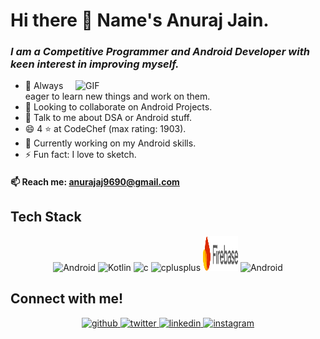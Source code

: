 # Hi there 👋 Name's Anuraj Jain. 
### _I am a Competitive Programmer and Android Developer with keen interest in improving myself._ 

<img align="right" alt="GIF" src="https://user-images.githubusercontent.com/69307834/107156985-8662aa00-69a7-11eb-9a5f-43cdf95037f0.gif" width="400px" />


- 🔭 Always eager to learn new things and work on them.
- 👯 Looking to collaborate on Android Projects.
- 💬 Talk to me about DSA or Android stuff.
- 😄 4 :star: at CodeChef (max rating: 1903).
- 🔭 Currently working on my Android skills.
- ⚡ Fun fact: I love to sketch.

#### 📫 Reach me: anurajaj9690@gmail.com

## Tech Stack
<p align="center"><img src="https://raw.githubusercontent.com/gilbarbara/logos/master/logos/android-icon.svg" alt="Android" width="56" height="56"/>  <img src="https://raw.githubusercontent.com/gilbarbara/logos/master/logos/kotlin.svg" alt="Kotlin" width="52" height="52"/>  <img src="https://raw.githubusercontent.com/gilbarbara/logos/master/logos/c.svg" alt="c" width="56" height="56"/> <img src="https://raw.githubusercontent.com/gilbarbara/logos/master/logos/c-plusplus.svg" alt="cplusplus" width="56" height="56"/> <img src="https://raw.githubusercontent.com/gilbarbara/logos/master/logos/firebase.svg" alt="Firebase" width="56" height="56"/> <img src="https://raw.githubusercontent.com/gilbarbara/logos/master/logos/figma.svg" alt="Android" width="56" height="56"/> </p>

## Connect with me!
<div align="center">
<a href="https://github.com/Anurajaj21" target="_blank">
<img src=https://img.shields.io/badge/github-%2324292e.svg?&style=for-the-badge&logo=github&logoColor=white alt=github style="margin-bottom: 5px;" />
</a>
<a href="https://twitter.com/AnurajJain6" target="_blank">
<img src=https://img.shields.io/badge/twitter-%2300acee.svg?&style=for-the-badge&logo=twitter&logoColor=white alt=twitter style="margin-bottom: 5px;" />
</a>
<a href="https://www.linkedin.com/in/anurajaj21" target="_blank">
<img src=https://img.shields.io/badge/linkedin-%231E77B5.svg?&style=for-the-badge&logo=linkedin&logoColor=white alt=linkedin style="margin-bottom: 5px;" />
</a>
<a href="https://www.instagram.com/__anuraj_jain__/" target="_blank">
<img src=https://img.shields.io/badge/instagram-%23000000.svg?&style=for-the-badge&logo=instagram&logoColor=white alt=instagram style="margin-bottom: 5px;" />
</a>
</div> 
